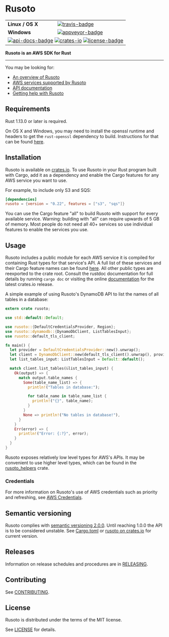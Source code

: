 # Rusoto

<table>
    <tr>
        <td><strong>Linux / OS X</strong></td>
        <td><a href="https://travis-ci.org/rusoto/rusoto" title="Travis Build Status"><img src="https://travis-ci.org/rusoto/rusoto.svg?branch=master" alt="travis-badge"></img></a></td>
    </tr>
    <tr>
        <td><strong>Windows</strong></td>
        <td><a href="https://ci.appveyor.com/project/matthewkmayer/rusoto/branch/master" title="Appveyor Build Status"><img src="https://ci.appveyor.com/api/projects/status/o83ruaeu7xft0ru5/branch/master?svg=true" alt="appveyor-badge"></img></a></td>
    </tr>
    <tr>
        <td colspan="2">
            <a href="https://rusoto.github.io/rusoto/rusoto/" title="API Docs"><img src="https://img.shields.io/badge/API-docs-blue.svg" alt="api-docs-badge"></img></a>
            <a href="https://crates.io/crates/rusoto" title="Crates.io"><img src="https://img.shields.io/crates/v/rusoto.svg" alt="crates-io"></img></a>
            <a href="#license" title="License: MIT"><img src="https://img.shields.io/crates/l/rusoto.svg" alt="license-badge"></img></a>
        </td>
    </tr>
</table>

**Rusoto is an AWS SDK for Rust**

---

You may be looking for:

* [An overview of Rusoto][rusoto-overview]
* [AWS services supported by Rusoto][supported-aws-services]
* [API documentation][api-documentation]
* [Getting help with Rusoto][rusoto-help]

## Requirements

Rust 1.13.0 or later is required.

On OS X and Windows, you may need to install the openssl runtime and headers to get the `rust-openssl` dependency to build. Instructions for that can be found [here](https://github.com/sfackler/rust-openssl#building).

## Installation

Rusoto is available on [crates.io](https://crates.io/crates/rusoto).
To use Rusoto in your Rust program built with Cargo, add it as a dependency and enable the Cargo features for any AWS service you want to use.

For example, to include only S3 and SQS:

``` toml
[dependencies]
rusoto = {version = "0.22", features = ["s3", "sqs"]}
```

You can use the Cargo feature "all" to build Rusoto with support for every available service. Warning: building with "all" can require upwards of 5 GB of memory. Most people do not need all 40+ services so use individual features to enable the services you use.

## Usage

Rusoto includes a public module for each AWS service it is compiled for containing Rust types for that service's API.
A full list of these services and their Cargo feature names can be found [here][supported-aws-services].
All other public types are reexported to the crate root.
Consult the rustdoc documentation for full details by running `cargo doc` or visiting the online [documentation](https://rusoto.github.io/rusoto/rusoto/index.html) for the latest crates.io release.

A simple example of using Rusoto's DynamoDB API to list the names of all tables in a database:

```rust
extern crate rusoto;

use std::default::Default;

use rusoto::{DefaultCredentialsProvider, Region};
use rusoto::dynamodb::{DynamoDbClient, ListTablesInput};
use rusoto::default_tls_client;

fn main() {
  let provider = DefaultCredentialsProvider::new().unwrap();
  let client = DynamoDbClient::new(default_tls_client().unwrap(), provider, Region::UsEast1);
  let list_tables_input: ListTablesInput = Default::default();

  match client.list_tables(&list_tables_input) {
    Ok(output) => {
      match output.table_names {
        Some(table_name_list) => {
          println!("Tables in database:");

          for table_name in table_name_list {
            println!("{}", table_name);
          }
        }
        None => println!("No tables in database!"),
      }
    }
    Err(error) => {
      println!("Error: {:?}", error);
    }
  }
}
```

Rusoto exposes relatively low level types for AWS's APIs.
It may be convenient to use higher level types, which can be found in the [rusoto_helpers](helpers) crate.

### Credentials

For more information on Rusoto's use of AWS credentials such as priority and refreshing, see [AWS Credentials](AWS-CREDENTIALS.md).

## Semantic versioning

Rusoto complies with [semantic versioning 2.0.0](http://semver.org/).
Until reaching 1.0.0 the API is to be considered unstable.
See [Cargo.toml](Cargo.toml) or [rusoto on crates.io](https://crates.io/crates/rusoto) for current version.

## Releases

Information on release schedules and procedures are in [RELEASING](RELEASING.md).

## Contributing

See [CONTRIBUTING](CONTRIBUTING.md).

## License

Rusoto is distributed under the terms of the MIT license.

See [LICENSE][license] for details.

[api-documentation]: https://rusoto.github.io/rusoto/rusoto/ "API documentation"
[license]: https://github.com/rusoto/rusoto/blob/master/LICENSE "MIT License"
[rusoto-help]: https://www.rusoto.org/help.html "Getting help with Rusoto"
[rusoto-overview]: https://www.rusoto.org/ "Rusoto overview"
[supported-aws-services]: https://www.rusoto.org/supported-aws-services.html "List of AWS services supported by Rusoto"
